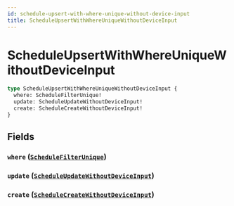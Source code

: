 ```yaml
---
id: schedule-upsert-with-where-unique-without-device-input
title: ScheduleUpsertWithWhereUniqueWithoutDeviceInput
---
```


 # ScheduleUpsertWithWhereUniqueWithoutDeviceInput





```graphql
type ScheduleUpsertWithWhereUniqueWithoutDeviceInput {
  where: ScheduleFilterUnique!
  update: ScheduleUpdateWithoutDeviceInput!
  create: ScheduleCreateWithoutDeviceInput!
}
```


## Fields

### `where` ([`ScheduleFilterUnique`](/inputs/schedule-filter-unique))




### `update` ([`ScheduleUpdateWithoutDeviceInput`](/inputs/schedule-update-without-device-input))




### `create` ([`ScheduleCreateWithoutDeviceInput`](/inputs/schedule-create-without-device-input))






